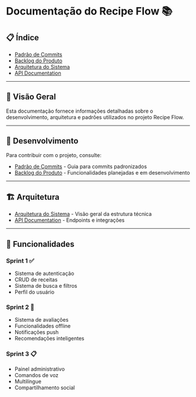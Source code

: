 # Documentação do Recipe Flow 📚

## 📋 Índice

- [Padrão de Commits](./commit-guideline.md)
- [Backlog do Produto](./backlog.md)
- [Arquitetura do Sistema](./architecture.md)
- [API Documentation](./api.md)

---

## 🎯 Visão Geral

Esta documentação fornece informações detalhadas sobre o desenvolvimento, arquitetura e padrões utilizados no projeto Recipe Flow.

---

## 🔧 Desenvolvimento

Para contribuir com o projeto, consulte:
- [Padrão de Commits](./commit-guideline.md) - Guia para commits padronizados
- [Backlog do Produto](./backlog.md) - Funcionalidades planejadas e em desenvolvimento

---

## 🏗️ Arquitetura

- [Arquitetura do Sistema](./architecture.md) - Visão geral da estrutura técnica
- [API Documentation](./api.md) - Endpoints e integrações

---

## 📱 Funcionalidades

### Sprint 1 ✅
- Sistema de autenticação
- CRUD de receitas
- Sistema de busca e filtros
- Perfil do usuário

### Sprint 2 🚧
- Sistema de avaliações
- Funcionalidades offline
- Notificações push
- Recomendações inteligentes

### Sprint 3 📋
- Painel administrativo
- Comandos de voz
- Multilíngue
- Compartilhamento social
